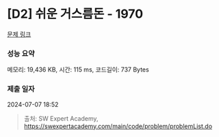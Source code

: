 # [D2] 쉬운 거스름돈 - 1970 

[문제 링크](https://swexpertacademy.com/main/code/problem/problemDetail.do?contestProbId=AV5PsIl6AXIDFAUq) 

### 성능 요약

메모리: 19,436 KB, 시간: 115 ms, 코드길이: 737 Bytes

### 제출 일자

2024-07-07 18:52



> 출처: SW Expert Academy, https://swexpertacademy.com/main/code/problem/problemList.do